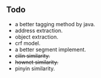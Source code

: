 ## Todo
* a better tagging method by java. 
* address extraction.
* object extraction.
* crf model. 
* a better segment implement.
* ~~cilin similarity.~~
* ~~hownet similarity.~~
* pinyin similarity.
